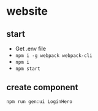 # website

## start
- Get .env file
- `npm i -g webpack webpack-cli`
- `npm i`
- `npm start`

## create component
`npm run gen:ui LoginHero`